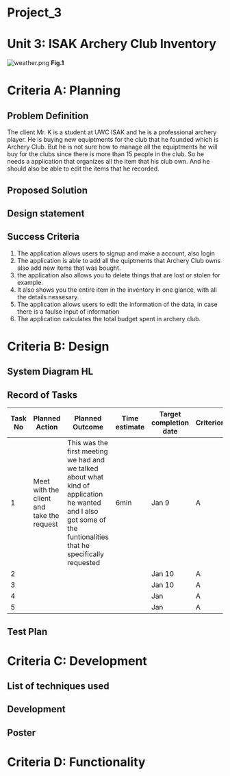 # Project_3
# Unit 3: ISAK Archery Club Inventory

![weather.png](weather_station.png)
**Fig.1**

# Criteria A: Planning

## Problem Definition

The client Mr. K is a student at UWC ISAK and he is a professional archery player. He is buying new equiptments for the club that he founded which is Archery Club. But he is not sure how to manage all the equiptments he will buy for the clubs since there is more than 15 people in the club. So he needs a application that organizes all the item that his club own. And he should also be able to edit the items that he recorded.

## Proposed Solution



## Design statement



## Success Criteria

1. The application allows users to signup and make a account, also login
2. The application is able to add all the quiptments that Archery Club owns also add new items that was bought.
3. the application also allows you to delete things that are lost or stolen for example.
4. It also shows you the entire item in the inventory in one glance, with all the details nessesary.
5. The application allows users to edit the information of the data, in case there is a faulse input of information
6. The application calculates the total budget spent in archery club.


# Criteria B: Design

## System Diagram **HL**





## Record of Tasks
| Task No | Planned Action                                                | Planned Outcome                                                                                                 | Time estimate | Target completion date | Criterion |
|---------|---------------------------------------------------------------|-----------------------------------------------------------------------------------------------------------------|---------------|------------------------|-----------| 
| 1       | Meet with the client and take the request | This was the first meeting we had and we talked about what kind of application he wanted and I also got some of the funtionalities that he specifically requested | 6min | Jan 9 | A
| 2       |   |  |  | Jan 10 | A
| 3       |   |  |  | Jan 10 | A
| 4       |   |  |  | Jan  | A
| 5       |   |  |  | Jan  | A

## Test Plan

# Criteria C: Development

## List of techniques used

## Development



## Poster



# Criteria D: Functionality


